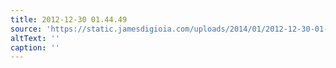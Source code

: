 ```yaml
---
title: 2012-12-30 01.44.49
source: 'https://static.jamesdigioia.com/uploads/2014/01/2012-12-30-01-44-49-scaled.jpg'
altText: ''
caption: ''
---
```


